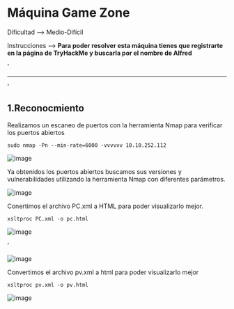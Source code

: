# Máquina Game Zone

Dificultad --> Medio-Dificil 

Instrucciones --> **Para poder resolver esta máquina tienes que registrarte en la página de TryHackMe y buscarla por el nombre de Alfred**

'

-------------------------------------------------------------------------------------------------------------------------------------------------------------------

'

## 1.Reconocmiento

Realizamos un escaneo de puertos con la herramienta Nmap para verificar los puertos
abiertos

    sudo nmap -Pn --min-rate=6000 -vvvvvv 10.10.252.112


![image](https://github.com/user-attachments/assets/a2f7f09b-4053-4ecf-ba61-12a1bf419c57)


Ya obtenidos los puertos abiertos buscamos sus versiones y vulnerabilidades utilizando
la herramienta Nmap con diferentes parámetros.


![image](https://github.com/user-attachments/assets/9d644a1b-b3f2-45d1-aae0-e045a617e809)


Conertimos el archivo PC.xml a HTML para poder visualizarlo mejor.

    xsltproc PC.xml -o pc.html

![image](https://github.com/user-attachments/assets/47b8d602-e009-4637-8497-d4cd403741ca)

'

![image](https://github.com/user-attachments/assets/315e37aa-0493-436a-97af-ce606096c0a1)


Convertimos el archivo pv.xml a html para poder visualizarlo mejor

    xsltproc pv.xml -o pv.html


![image](https://github.com/user-attachments/assets/ef895e61-d8d1-420b-9787-ce53942bae21)


















































































































































































































































    
